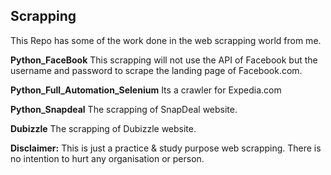 ## Scrapping
This Repo has some of the work done in the web scrapping  world from me.

**Python_FaceBook**
This scrapping will not use the API of Facebook but the username and password to scrape the landing page of Facebook.com.

**Python_Full_Automation_Selenium**
Its a crawler for Expedia.com

**Python_Snapdeal**
The scrapping of SnapDeal website.

**Dubizzle**
The scrapping of Dubizzle website.

**Disclaimer:** This is just a practice & study purpose web scrapping. There is no intention to hurt any organisation or person.
